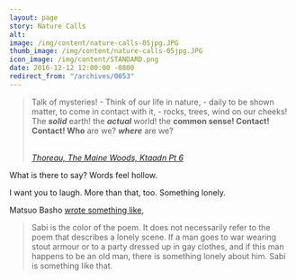 ```yaml
---
layout: page
story: Nature Calls
alt:
image: /img/content/nature-calls-05jpg.JPG
thumb_image: /img/content/nature-calls-05jpg.JPG
icon_image: /img/content/STANDARD.png
date: 2016-12-12 12:00:00 -0800
redirect_from: "/archives/0053"
---
```



> Talk of mysteries! - Think of our life in nature, - daily to be shown matter, to come in contact with it, - rocks, trees, wind on our cheeks! The ***solid***&nbsp;earth! the ***actual***&nbsp;world! the **common sense! Contact! Contact! Who**&nbsp;are we? ***where***&nbsp;are we?
>
>
>
> <br>[*Thoreau, The Maine Woods, Ktaadn Pt 6*](http://thoreau.eserver.org/ktaadn06.html)

What is there to say? Words feel hollow.

I want you to laugh. More than that, too. Something lonely.

Matsuo Basho [wrote something like](http://www.carlsensei.com/classical/index.php/translation/view/42),

> Sabi is the color of the poem. It does not necessarily refer to the poem that describes a lonely scene. If a man goes to war wearing stout armour or to a party dressed up in gay clothes, and if this man happens to be an old man, there is something lonely about him. Sabi is something like that.
